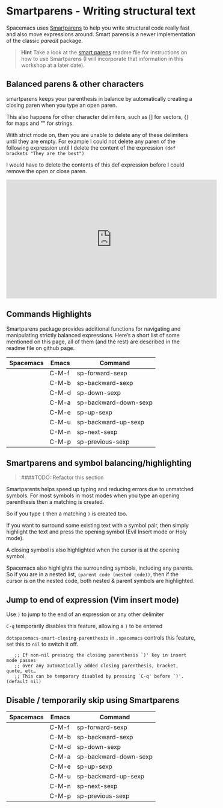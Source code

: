 # Smartparens - Writing structural text

Spacemacs uses [Smartparens](https://github.com/Fuco1/smartparens) to help you write structural code really fast and also move expressions around.  Smart parens is a newer implementation of the classic _paredit_ package.

> **Hint** Take a look at the [smart parens](https://github.com/Fuco1/smartparens) readme file for instructions on how to use Smartparens (I will incorporate that information in this workshop at a later date).

## Balanced parens & other characters

smartparens keeps your parenthesis in balance by automatically creating a closing paren when you type an open paren.

This also happens for other character delimiters, such as [] for vectors, {} for maps and "" for strings.

With strict mode on, then you are unable to delete any of these delimiters until they are empty.  For example I could not delete any paren of the following expression until I delete the content of the expression `(def brackets "They are the best")`

I would have to delete the contents of this def expression before I could remove the open or close paren.

<p align="center">
  <iframe width="560" height="315" src="https://www.youtube.com/embed/lLo72SxtrWw" frameborder="0" allowfullscreen></iframe>
</p>

## Commands Highlights

Smartparens package provides additional functions for navigating and manipulating strictly balanced expressions. Here’s a short list of some mentioned on this page, all of them (and the rest) are described in the readme file on github page.

| Spacemacs | Emacs | Command               |
|-----------|-------|-----------------------|
|           | C-M-f | sp-forward-sexp       |
|           | C-M-b | sp-backward-sexp      |
|           | C-M-d | sp-down-sexp          |
|           | C-M-a | sp-backward-down-sexp |
|           | C-M-e | sp-up-sexp            |
|           | C-M-u | sp-backward-up-sexp   |
|           | C-M-n | sp-next-sexp          |
|           | C-M-p | sp-previous-sexp      |



## Smartparens and symbol balancing/highlighting

> ####TODO::Refactor this section

Smartparents helps speed up typing and reducing errors due to unmatched symbols.  For most symbols in most modes when you type an opening parenthesis then a matching  is created.

So if you type `(` then a matching `)` is created too.


If you want to surround some existing text with a symbol pair, then simply highlight the text and press the opening symbol (Evil Insert mode or Holy mode).

A closing symbol is also highlighted when the cursor is at the opening symbol.

Spacemacs also highlights the surrounding symbols, including any parents.  So if you are in a nested list, `(parent code (nested code))`, then if the cursor is on the nested code, both nested & parent symbols are highlighted.


## Jump to end of expression (Vim insert mode)

Use `)` to jump to the end of an expression or any other delimiter

`C-q` temporarily disables this feature, allowing a `)` to be entered

`dotspacemacs-smart-closing-parenthesis` in `.spacemacs` controls this feature, set this to `nil` to switch it off.

```
   ;; If non-nil pressing the closing parenthesis `)' key in insert mode passes
   ;; over any automatically added closing parenthesis, bracket, quote, etc…
   ;; This can be temporary disabled by pressing `C-q' before `)'. (default nil)
```



## Disable / temporarily skip using Smartparens


| Spacemacs | Emacs | Command               |
|-----------|-------|-----------------------|
|           | C-M-f | sp-forward-sexp       |
|           | C-M-b | sp-backward-sexp      |
|           | C-M-d | sp-down-sexp          |
|           | C-M-a | sp-backward-down-sexp |
|           | C-M-e | sp-up-sexp            |
|           | C-M-u | sp-backward-up-sexp   |
|           | C-M-n | sp-next-sexp          |
|           | C-M-p | sp-previous-sexp      |
